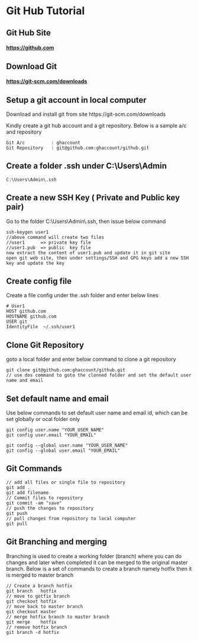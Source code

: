 
# Git Hub Tutorial

## Git Hub Site
#### https://github.com
## Download Git
#### https://git-scm.com/downloads



## Setup a git account in local computer

<p>
Download and install git from site https://git-scm.com/downloads
</p>

<p>
Kindly create a git hub account and a git repository. Below is a sample a/c and repository
</p>

```
Git A/c          : ghaccount
Git Repository   : git@github.com:ghaccount/github.git
```


## Create a folder .ssh under C:\Users\Admin 
```
C:\Users\Admin\.ssh
```

## Create a new SSH Key ( Private and Public key pair)

<p>Go to the folder C:\Users\Admin\.ssh, then issue below command</p>

```
ssh-keygen user1
//above command will create two files 
//user1      => private key file
//user1.pub  => public  key file 
now extract the content of user1.pub and update it in git site
open git web site, then under settings/SSH and GPG keys add a new SSH key and update the key
```

## Create config file
<p>
Create a file config under the .ssh folder and enter below lines
</p>

```
# User1
HOST github.com
HOSTNAME github.com
USER git
IdentityFile  ~/.ssh/user1
```

## Clone Git Repository
<p> goto a local folder and enter below command to clone a git repository </p>

```
git clone git@github.com:ghaccount/github.git
// use dos command to goto the clonned folder and set the default user name and email

```


## Set default name and email
<p>
Use below commands to set default user name and email id, which can be set globally or ocal folder only
</p>

```
git config user.name "YOUR_USER_NAME"
git config user.email "YOUR_EMAIL"

git config --global user.name "YOUR_USER_NAME"
git config --global user.email "YOUR_EMAIL"
```

## Git Commands
```
// add all files or single file to repository
git add .
git add filename
// Commit files to repository
git commit -am "save"
// push the changes to repository
git push
// pull changes from repository to local computer
git pull
```

## Git Branching and merging
<p>
Branching is used to create a working folder (branch) where you can do changes and later when completed it can be merged to the original master branch. Below is a set of commands to create a branch namely hotfix then it is merged to master branch
</p>

```
// Create a branch hotfix
git branch   hotfix
// move to gotfix branch
git checkout hotfix
// move back to master branch
git checkout master
// merge hotfix branch to master branch
git merge    hotfix
// remove hotfix branch
git branch -d hotfix
```
